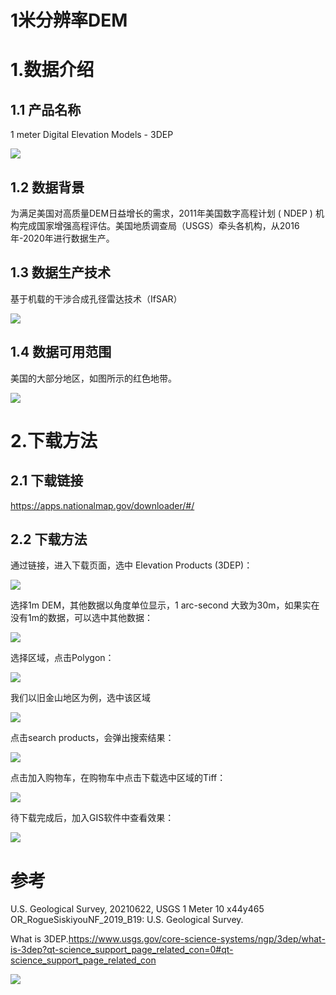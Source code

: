 # 1米分辨率DEM

# 1.数据介绍

## 1.1 产品名称

1 meter Digital Elevation Models  - 3DEP

![](https://gitee.com/kitmyfaceplease/image_upload/raw/master/image/20211120192022.png)

## 1.2 数据背景

为满足美国对高质量DEM日益增长的需求，2011年美国数字高程计划 ( NDEP ) 机构完成国家增强高程评估。美国地质调查局（USGS）牵头各机构，从2016年-2020年进行数据生产。

## 1.3 数据生产技术

基于机载的干涉合成孔径雷达技术（IfSAR）

![](https://gitee.com/kitmyfaceplease/image_upload/raw/master/image/20211120203433.png)

## 1.4 数据可用范围

美国的大部分地区，如图所示的红色地带。

![](https://gitee.com/kitmyfaceplease/image_upload/raw/master/image/20211120185340.png)

# 2.下载方法

## 2.1 下载链接

https://apps.nationalmap.gov/downloader/#/

## 2.2 下载方法

通过链接，进入下载页面，选中 Elevation Products (3DEP)：

![](https://gitee.com/kitmyfaceplease/image_upload/raw/master/image/20211120200200.png)

选择1m DEM，其他数据以角度单位显示，1 arc-second 大致为30m，如果实在没有1m的数据，可以选中其他数据：

![](https://gitee.com/kitmyfaceplease/image_upload/raw/master/image/20211120200304.png)

选择区域，点击Polygon：

![](https://gitee.com/kitmyfaceplease/image_upload/raw/master/image/20211120200539.png)

我们以旧金山地区为例，选中该区域

![](https://gitee.com/kitmyfaceplease/image_upload/raw/master/image/20211120200640.png)

点击search products，会弹出搜索结果：

![](https://gitee.com/kitmyfaceplease/image_upload/raw/master/image/20211120200914.png)

点击加入购物车，在购物车中点击下载选中区域的Tiff：

![](https://gitee.com/kitmyfaceplease/image_upload/raw/master/image/20211120201012.png)

待下载完成后，加入GIS软件中查看效果：

![](https://gitee.com/kitmyfaceplease/image_upload/raw/master/image/20211120201648.png)



# 参考

U.S. Geological Survey, 20210622, USGS 1 Meter 10 x44y465 OR_RogueSiskiyouNF_2019_B19: U.S. Geological Survey.

What is 3DEP.https://www.usgs.gov/core-science-systems/ngp/3dep/what-is-3dep?qt-science_support_page_related_con=0#qt-science_support_page_related_con

![](https://gitee.com/kitmyfaceplease/image_upload/raw/master/image/20211117231958.png)

